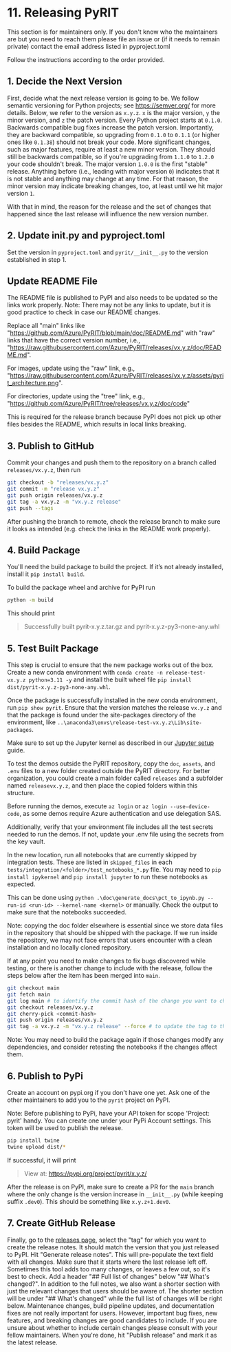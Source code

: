# 11. Releasing PyRIT

This section is for maintainers only.
If you don't know who the maintainers are but you need to reach them
please file an issue or (if it needs to remain private) contact the
email address listed in pyproject.toml

Follow the instructions according to the order provided.

## 1. Decide the Next Version

First, decide what the next release version is going to be.
We follow semantic versioning for Python projects; see
https://semver.org/ for more details.
Below, we refer to the version as `x.y.z`.
`x` is the major version, `y` the minor version, and `z` the patch version.
Every Python project starts at `0.1.0`.
Backwards compatible bug fixes increase the patch version.
Importantly, they are backward compatible, so upgrading from `0.1.0` to
`0.1.1` (or higher ones like `0.1.38`) should not break your code.
More significant changes, such as major features, require at least a new
minor version.
They should still be backwards compatible, so if you're upgrading from
`1.1.0` to `1.2.0` your code shouldn't break.
The major version `1.0.0` is the first "stable" release.
Anything before (i.e., leading with major version `0`) indicates that it is
not stable and anything may change at any time.
For that reason, the minor version may indicate breaking changes, too,
at least until we hit major version `1`.

With that in mind, the reason for the release and the set of changes
that happened since the last release will influence the new version number.

## 2. Update __init__.py and pyproject.toml

Set the version in `pyproject.toml` and `pyrit/__init__.py` to the version established in step 1.

## Update README File

The README file is published to PyPI and also needs to be updated so the
links work properly. Note: There may not be any links to update, but it is
good practice to check in case our README changes.

Replace all "main" links like
"https://github.com/Azure/PyRIT/blob/main/doc/README.md" with "raw" links that have
the correct version number, i.e.,
"https://raw.githubusercontent.com/Azure/PyRIT/releases/vx.y.z/doc/README.md".

For images, update using the "raw" link, e.g.,
"https://raw.githubusercontent.com/Azure/PyRIT/releases/vx.y.z/assets/pyrit_architecture.png".

For directories, update using the "tree" link, e.g.,
"https://github.com/Azure/PyRIT/tree/releases/vx.y.z/doc/code"

This is required for the release branch because PyPI does not pick up
other files besides the README, which results in local links breaking.

## 3. Publish to GitHub

Commit your changes and push them to the repository on a branch called
`releases/vx.y.z`, then run

```bash
git checkout -b "releases/vx.y.z"
git commit -m "release vx.y.z"
git push origin releases/vx.y.z
git tag -a vx.y.z -m "vx.y.z release"
git push --tags
```

After pushing the branch to remote, check the release branch to make sure it looks as intended (e.g. check the links in the README work properly).

## 4. Build Package

You'll need the build package to build the project. If it’s not already installed, install it `pip install build`.

To build the package wheel and archive for PyPI run

```bash
python -m build
```

This should print

> Successfully built pyrit-x.y.z.tar.gz and pyrit-x.y.z-py3-none-any.whl

## 5. Test Built Package

This step is crucial to ensure that the new package works out of the box.
Create a new conda environment with `conda create -n release-test-vx.y.z python=3.11 -y`
and install the built wheel file `pip install dist/pyrit-x.y.z-py3-none-any.whl`.

Once the package is successfully installed in the new conda environment, run `pip show pyrit`. Ensure that the version matches the release `vx.y.z` and that the package is found under the site-packages directory of the environment, like `..\anaconda3\envs\release-test-vx.y.z\Lib\site-packages`.

Make sure to set up the Jupyter kernel as described in our [Jupyter setup](../setup/jupyter_setup.md) guide.

To test the demos outside the PyRIT repository, copy the `doc`, `assets`, and `.env` files to a new folder created outside the PyRIT directory. For better organization, you could create a main folder called `releases` and a subfolder named `releasevx.y.z`, and then place the copied folders within this structure.

Before running the demos, execute `az login` or `az login --use-device-code`, as some demos require Azure authentication and use delegation SAS.

Additionally, verify that your environment file includes all the test secrets needed to run the demos. If not, update your .env file using the secrets from the key vault.

In the new location, run all notebooks that are currently skipped by integration tests. These are listed in `skipped_files` in each `tests/integration/<folder>/test_notebooks_*.py` file. You may need to `pip install ipykernel` and `pip install jupyter` to run these notebooks as expected.

This can be done using `python .\doc\generate_docs\pct_to_ipynb.py --run-id <run-id> --kernel-name <kernel>` or manually.
Check the output to make sure that the notebooks succeeded.

Note: copying the doc folder elsewhere is essential since we store data files
in the repository that should be shipped with the package.
If we run inside the repository, we may not face errors that users encounter
with a clean installation and no locally cloned repository.

If at any point you need to make changes to fix bugs discovered while testing, or there is another change to include with the release, follow the steps below after the item has been merged into `main`.
```bash
git checkout main
git fetch main
git log main # to identify the commit hash of the change you want to cherry-pick
git checkout releases/vx.y.z
git cherry-pick <commit-hash>
git push origin releases/vx.y.z
git tag -a vx.y.z -m "vx.y.z release" --force # to update the tag to the correct commit
```

Note: You may need to build the package again if those changes modify any dependencies, and consider retesting the notebooks if the changes affect them.

## 6. Publish to PyPi

Create an account on pypi.org if you don't have one yet.
Ask one of the other maintainers to add you to the `pyrit` project on PyPI.

Note: Before publishing to PyPi, have your API token for scope 'Project: pyrit' handy. You can create one under your PyPi Account settings. This token will be used to publish the release.

```bash
pip install twine
twine upload dist/*
```

If successful, it will print

> View at:
  https://pypi.org/project/pyrit/x.y.z/

After the release is on PyPI, make sure to create a PR for the `main` branch
where the only change is the version increase in `__init__.py` (while keeping
suffix `.dev0`).
This should be something like `x.y.z+1.dev0`.

## 7. Create GitHub Release

Finally, go to the [releases page](https://github.com/Azure/PyRIT/releases), select the "tag"
for which you want to create the release notes. It should match the version that you just released
to PyPI. Hit "Generate release notes". This will pre-populate the text field with all changes.
Make sure that it starts where the last release left off.
Sometimes this tool adds too many changes, or leaves a few out, so it's best to check.
Add a header "## Full list of changes" below "## What's changed?".
In addition to the full notes, we also want a shorter section with just the relevant
changes that users should be aware of. The shorter section will be under "## What's changed"
while the full list of changes will be right below.
Maintenance changes, build pipeline updates, and documentation fixes are not really important for users.
However, important bug fixes, new features, and breaking changes are good candidates to include.
If you are unsure about whether to include certain changes please consult with your fellow
maintainers.
When you're done, hit "Publish release" and mark it as the latest release.

